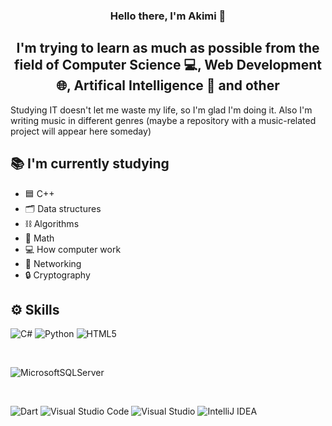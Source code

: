 <h3 align="center">
Hello there, I'm Akimi 👋
</h3>

<h2 align="center">
I'm trying to learn as much as possible from the field of Computer Science 💻, Web Development 🌐, Artifical Intelligence 🧠 and other
</h2>

Studying IT doesn't let me waste my life, so I'm glad I'm doing it. Also I'm writing music in different genres (maybe a repository with a music-related project will appear here someday)

## 📚 I'm currently studying

- 🟦 C++
- 🗂️ Data structures
- ⛓️ Algorithms
- 🔢 Math
- 💻 How computer work
- 🛜 Networking
- 🔒 Cryptography

## ⚙️ Skills

![C#](https://img.shields.io/badge/c%23-%23239120.svg?style=for-the-badge&logo=csharp&logoColor=white)
![Python](https://img.shields.io/badge/python-3670A0?style=for-the-badge&logo=python&logoColor=ffdd54)
![HTML5](https://img.shields.io/badge/html5-%23E34F26.svg?style=for-the-badge&logo=html5&logoColor=white)

<br>

![MicrosoftSQLServer](https://img.shields.io/badge/Microsoft%20SQL%20Server-CC2927?style=for-the-badge&logo=microsoft%20sql%20server&logoColor=white)

<br>

![Dart](https://img.shields.io/badge/dart-%230175C2.svg?style=for-the-badge&logo=dart&logoColor=white)
![Visual Studio Code](https://img.shields.io/badge/Visual%20Studio%20Code-0078d7.svg?style=for-the-badge&logo=visual-studio-code&logoColor=white)
![Visual Studio](https://img.shields.io/badge/Visual%20Studio-5C2D91.svg?style=for-the-badge&logo=visual-studio&logoColor=white)
![IntelliJ IDEA](https://img.shields.io/badge/IntelliJIDEA-000000.svg?style=for-the-badge&logo=intellij-idea&logoColor=white)
